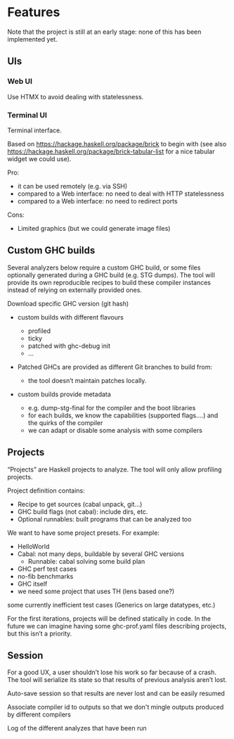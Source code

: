 # Features

Note that the project is still at an early stage: none of this has been
implemented yet.

## UIs

### Web UI

Use HTMX to avoid dealing with statelessness.

### Terminal UI

Terminal interface.

Based on https://hackage.haskell.org/package/brick to begin with (see also https://hackage.haskell.org/package/brick-tabular-list for a nice tabular widget we could use).

Pro:

- it can be used remotely (e.g. via SSH)
- compared to a Web interface: no need to deal with HTTP statelessness
- compared to a Web interface: no need to redirect ports

Cons:

- Limited graphics (but we could generate image files)

## Custom GHC builds

Several analyzers below require a custom GHC build, or some files optionally
generated during a GHC build (e.g. STG dumps). The tool will provide its own
reproducible recipes to build these compiler instances instead of relying on
externally provided ones.

Download specific GHC version (git hash)

- custom builds with different flavours
  - profiled
  - ticky
  - patched with ghc-debug init
  - ...

- Patched GHCs are provided as different Git branches to build from:
  - the tool doesn’t maintain patches locally.

- custom builds provide metadata
  - e.g. dump-stg-final for the compiler and the boot libraries
  - for each builds, we know the capabilities (supported flags....) and the quirks of the compiler
  - we can adapt or disable some analysis with some compilers

## Projects

“Projects” are Haskell projects to analyze. The tool will only allow profiling projects.

Project definition contains:
- Recipe to get sources (cabal unpack, git...)
- GHC build flags (not cabal): include dirs, etc.
- Optional runnables: built programs that can be analyzed too

We want to have some project presets. For example:
- HelloWorld
- Cabal: not many deps, buildable by several GHC versions
  - Runnable: cabal solving some build plan
- GHC perf test cases
- no-fib benchmarks
- GHC itself
- we need some project that uses TH (lens based one?)

some currently inefficient test cases (Generics on large datatypes, etc.)

For the first iterations, projects will be defined statically in code. In the future we can imagine having some ghc-prof.yaml files describing projects, but this isn’t a priority.

## Session

For a good UX, a user shouldn’t lose his work so far because of a crash. The tool will serialize its state so that results of previous analysis aren’t lost.

Auto-save session so that results are never lost and can be easily resumed

Associate compiler id to outputs so that we don't mingle outputs produced by different compilers

Log of the different analyzes that have been run
